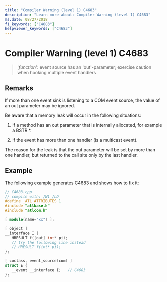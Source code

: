 ```yaml
---
title: "Compiler Warning (level 1) C4683"
description: "Learn more about: Compiler Warning (level 1) C4683"
ms.date: 08/27/2018
f1_keywords: ["C4683"]
helpviewer_keywords: ["C4683"]
---
```

# Compiler Warning (level 1) C4683

> '*function*': event source has an 'out'-parameter; exercise caution when hooking multiple event handlers

## Remarks

If more than one event sink is listening to a COM event source, the value of an out parameter may be ignored.

Be aware that a memory leak will occur in the following situations:

1. If a method has an out parameter that is internally allocated, for example a BSTR *.

2. If the event has more than one handler (is a multicast event).

The reason for the leak is that the out parameter will be set by more than one handler, but returned to the call site only by the last handler.

## Example

The following example generates C4683 and shows how to fix it:

```cpp
// C4683.cpp
// compile with: /W1 /LD
#define _ATL_ATTRIBUTES 1
#include "atlbase.h"
#include "atlcom.h"

[ module(name="xx") ];

[ object ]
__interface I {
   HRESULT f([out] int* pi);
   // try the following line instead
   // HRESULT f(int* pi);
};

[ coclass, event_source(com) ]
struct E {
   __event __interface I;   // C4683
};
```
